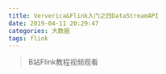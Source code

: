 ```yaml
---
title: Ververica&Flink入门之四DataStreamAPI
date: 2019-04-11 20:29:47
categories: 大数据
tags: flink
---
```


> B站Flink教程视频观看

<!-- more -->

